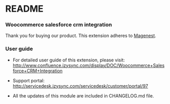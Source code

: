# README
### Woocommerce salesforce crm integration

Thank you for buying our product.
This extension adheres to [Magenest](https://store.magenest.com/).

### User guide

- For detailed user guide of this extension, please visit: http://www.confluence.izysync.com/display/DOC/Woocommerce+Salesforce+CRM+Integration

- Support portal: http://servicedesk.izysync.com/servicedesk/customer/portal/97

- All the updates of this module are included in CHANGELOG.md file.
